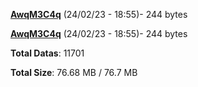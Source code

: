 [**AwqM3C4q**](/data/AwqM3C4q.txt) (24/02/23 - 18:55)- 244 bytes

[**AwqM3C4q**](/data/AwqM3C4q.txt) (24/02/23 - 18:55)- 244 bytes

**Total Datas**: 11701

**Total Size**: 76.68 MB / 76.7 MB